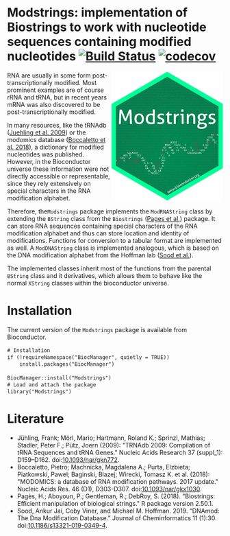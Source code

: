 # Modstrings: implementation of Biostrings to work with nucleotide sequences containing modified nucleotides [![Build Status](https://travis-ci.com/FelixErnst/Modstrings.svg?branch=master)](https://travis-ci.com/FelixErnst/Modstrings) [![codecov](https://codecov.io/gh/FelixErnst/Modstrings/branch/master/graph/badge.svg)](https://codecov.io/gh/FelixErnst/Modstrings)

<img src="https://raw.githubusercontent.com/Bioconductor/BiocStickers/master/Modstrings/Modstrings.png" height="300" align="right">

RNA are usually in some form post-transcriptionally modified. Most prominent
examples are of course rRNA and tRNA, but in recent years mRNA was also
discovered to be post-transcriptionally modified.

In many resources, like the tRNAdb ([Juehling et al. 2009](#Literature)) or the
modomics database ([Boccaletto et al. 2018](#Literature)), a dictionary for
modified nucleotides was published. However, in the Bioconductor universe these
information were not directly accessible or representable, since they rely 
extensively on special characters in the RNA modification alphabet.

Therefore, the`Modstrings` package implements the `ModRNAString` class by
extending the `BString` class from the `Biostrings` ([Pages et
al.](#Literature)) package. It can store RNA sequences containing special
characters of the RNA modification alphabet and thus can store location and 
identity of modifications. Functions for conversion to a tabular format are 
implemented as well. A `ModDNAString` class is implemented analogous, which
is based on the DNA modification alphabet from the Hoffman lab ([Sood et
al.](#Literature)).

The implemented classes inherit most of the functions from the parental 
`BString` class and it derivatives, which allows them to behave like the 
normal `XString` classes within the bioconductor universe.

# Installation

The current version of the `Modstrings` package is available from 
Bioconductor.
 
```{r}
# Installation
if (!requireNamespace("BiocManager", quietly = TRUE))
    install.packages("BiocManager")

BiocManager::install("Modstrings")
# Load and attach the package
library("Modstrings")
```

# Literature

- Jühling, Frank; Mörl, Mario; Hartmann, Roland K.; Sprinzl, Mathias; Stadler,
Peter F.; Pütz, Joern (2009): "TRNAdb 2009: Compilation of tRNA Sequences and
tRNA Genes." Nucleic Acids Research 37 (suppl_1): D159–D162.
doi:[10.1093/nar/gkn772](https://doi.org/10.1093/nar/gkn772). 
- Boccaletto, Pietro; Machnicka, Magdalena A.; Purta, Elzbieta; Piatkowski,
Pawel; Baginski, Blazej; Wirecki, Tomasz K. et al. (2018): "MODOMICS: a database
of RNA modification pathways. 2017 update." Nucleic Acids Res. 46 (D1),
D303-D307. doi:[10.1093/nar/gkx1030](https://doi.org/10.1093/nar/gkx1030).
- Pagès, H.; Aboyoun, P.; Gentleman, R.; DebRoy, S. (2018). "Biostrings: 
Efficient manipulation of biological strings." R package version 2.50.1.
- Sood, Ankur Jai, Coby Viner, and Michael M. Hoffman. 2019. “DNAmod: The Dna 
Modification Database.” Journal of Cheminformatics 11 (1):30. 
doi:[10.1186/s13321-019-0349-4](https://doi.org/10.1186/s13321-019-0349-4).
